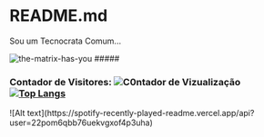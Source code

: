 # README.md

Sou um Tecnocrata Comum...

![the-matrix-has-you](https://user-images.githubusercontent.com/40872405/153966396-a373f490-6f47-499d-8955-46a5d86752bb.gif) ##### <h3> Contador de Visitores: ![C0ntador de Vizualização](https://profile-counter.glitch.me/carlinhoshk/count.svg)  
[![Top Langs](https://github-readme-stats.vercel.app/api/top-langs/?username=carlinhoshk)](https://github.com/anuraghazra/github-readme-stats)
</h3>
![Alt text](https://spotify-recently-played-readme.vercel.app/api?user=22pom6qbb76uekvgxof4p3uha)


